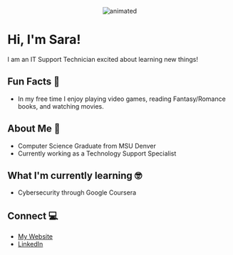 <p align="center">
  <img src="https://user-images.githubusercontent.com/48772837/179277317-3a27d3ad-c29c-41be-be68-c0112c59248c.gif" alt="animated" />
</p>


# Hi, I'm Sara!

<!--
**saraCharlese/saraCharlese** is a ✨ _special_ ✨ repository because its `README.md` (this file) appears on your GitHub profile.

Here are some ideas to get you started:

- 🔭 I’m currently working on ...
- 🌱 I’m currently learning ...
- 👯 I’m looking to collaborate on ...
- 🤔 I’m looking for help with ...
- 💬 Ask me about ...
- 📫 How to reach me: ...
- 😄 Pronouns: ...
- ⚡ Fun fact: ...
-->

I am an IT Support Technician excited about learning new things!

## Fun Facts 🥳
  - In my free time I enjoy playing video games, reading Fantasy/Romance books, and watching movies.

## About Me 🧐
  - Computer Science Graduate from MSU Denver
  - Currently working as a Technology Support Specialist

## What I'm currently learning 🤓
  - Cybersecurity through Google Coursera

## Connect 💻
  - [My Website](https://saraatonin.tech/)
  - [LinkedIn](https://linkedin.com/in/sara-white22) 
